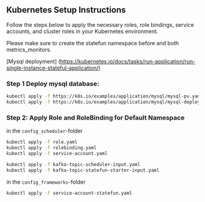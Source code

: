 ## Kubernetes Setup Instructions

Follow the steps below to apply the necessary roles, role bindings, service accounts, and cluster roles in your Kubernetes environment.

Please make sure to create the statefun namespace before and both metrics_monitors.

[Mysql deployment] (https://kubernetes.io/docs/tasks/run-application/run-single-instance-stateful-application/)

### Step 1 Deploy mysql database:
```bash
kubectl apply -f https://k8s.io/examples/application/mysql/mysql-pv.yaml
kubectl apply -f https://k8s.io/examples/application/mysql/mysql-deployment.yaml
```

### Step 2: Apply Role and RoleBinding for Default Namespace

in the ``config_scheduler``-folder    
```bash
kubectl apply -f role.yaml
kubectl apply -f rolebinding.yaml
kubectl apply -f service-account.yaml

kubectl apply -f kafka-topic-scheduler-input.yaml
kubectl apply -f kafka-topic-statefun-starter-input.yaml

```

in the ``config_frameworks``-folder
```bash
kubectl apply -f service-account-statefun.yaml
```